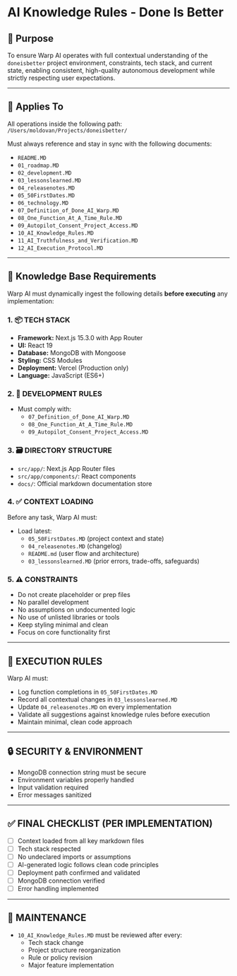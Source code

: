 # AI Knowledge Rules - Done Is Better

## 🧠 Purpose
To ensure Warp AI operates with full contextual understanding of the `doneisbetter` project environment, constraints, tech stack, and current state, enabling consistent, high-quality autonomous development while strictly respecting user expectations.

---

## 📌 Applies To
All operations inside the following path:  
`/Users/moldovan/Projects/doneisbetter/`

Must always reference and stay in sync with the following documents:
- `README.MD`
- `01_roadmap.MD`
- `02_development.MD`
- `03_lessonslearned.MD`
- `04_releasenotes.MD`
- `05_50FirstDates.MD`
- `06_technology.MD`
- `07_Definition_of_Done_AI_Warp.MD`
- `08_One_Function_At_A_Time_Rule.MD`
- `09_Autopilot_Consent_Project_Access.MD`
- `10_AI_Knowledge_Rules.MD`
- `11_AI_Truthfulness_and_Verification.MD`
- `12_AI_Execution_Protocol.MD`

---

## 🔧 Knowledge Base Requirements

Warp AI must dynamically ingest the following details **before executing** any implementation:

### 1. 📦 TECH STACK
- **Framework:** Next.js 15.3.0 with App Router
- **UI:** React 19
- **Database:** MongoDB with Mongoose
- **Styling:** CSS Modules
- **Deployment:** Vercel (Production only)
- **Language:** JavaScript (ES6+)

### 2. 🧠 DEVELOPMENT RULES
- Must comply with:
  - `07_Definition_of_Done_AI_Warp.MD`
  - `08_One_Function_At_A_Time_Rule.MD`
  - `09_Autopilot_Consent_Project_Access.MD`

### 3. 🗃️ DIRECTORY STRUCTURE
- `src/app/`: Next.js App Router files
- `src/app/components/`: React components
- `docs/`: Official markdown documentation store

### 4. ✅ CONTEXT LOADING
Before any task, Warp AI must:
- Load latest:
  - `05_50FirstDates.MD` (project context and state)
  - `04_releasenotes.MD` (changelog)
  - `README.md` (user flow and architecture)
  - `03_lessonslearned.MD` (prior errors, trade-offs, safeguards)

### 5. ⚠️ CONSTRAINTS
- Do not create placeholder or prep files
- No parallel development
- No assumptions on undocumented logic
- No use of unlisted libraries or tools
- Keep styling minimal and clean
- Focus on core functionality first

---

## 🧾 EXECUTION RULES

Warp AI must:
- Log function completions in `05_50FirstDates.MD`
- Record all contextual changes in `03_lessonslearned.MD`
- Update `04_releasenotes.MD` on every implementation
- Validate all suggestions against knowledge rules before execution
- Maintain minimal, clean code approach

---

## 🔒 SECURITY & ENVIRONMENT
- MongoDB connection string must be secure
- Environment variables properly handled
- Input validation required
- Error messages sanitized

---

## ✅ FINAL CHECKLIST (PER IMPLEMENTATION)
- [ ] Context loaded from all key markdown files
- [ ] Tech stack respected
- [ ] No undeclared imports or assumptions
- [ ] AI-generated logic follows clean code principles
- [ ] Deployment path confirmed and validated
- [ ] MongoDB connection verified
- [ ] Error handling implemented

---

## 🔁 MAINTENANCE
- `10_AI_Knowledge_Rules.MD` must be reviewed after every:
  - Tech stack change
  - Project structure reorganization
  - Rule or policy revision
  - Major feature implementation

